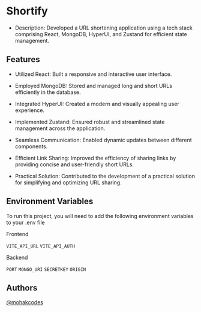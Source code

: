 
# Shortify

- Description: Developed a URL shortening application using a tech stack comprising React, MongoDB, HyperUI, and Zustand for efficient state management.

## Features

- Utilized React: Built a responsive and interactive user interface.

- Employed MongoDB: Stored and managed long and short URLs efficiently in the database.

- Integrated HyperUI: Created a modern and visually appealing user experience.

- Implemented Zustand: Ensured robust and streamlined state management across the application.

- Seamless Communication: Enabled dynamic updates between different components.

- Efficient Link Sharing: Improved the efficiency of sharing links by providing concise and user-friendly short URLs.

- Practical Solution: Contributed to the development of a practical solution for simplifying and optimizing URL sharing.
  
## Environment Variables

To run this project, you will need to add the following environment variables to your .env file

Frontend

`VITE_API_URL`
`VITE_API_AUTH`

Backend

`PORT`
`MONGO_URI`
`SECRETKEY`
`ORIGIN`
## Authors

[@mohakcodes](https://www.github.com/MOHAKCODES)
